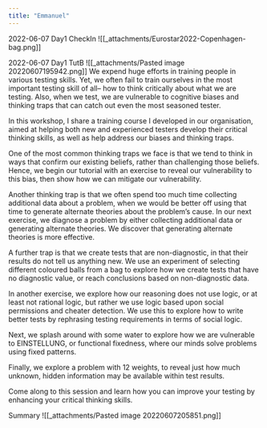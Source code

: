 ```yaml
---
title: "Emmanuel"
---
```

2022-06-07 Day1 CheckIn
![[_attachments/Eurostar2022-Copenhagen-bag.png]]

2022-06-07 Day1 TutB
![[_attachments/Pasted image 20220607195942.png]]
We expend huge efforts in training people in various testing skills. Yet, we often fail to train ourselves in the most important testing skill of all– how to think critically about what we are testing. Also, when we test, we are vulnerable to cognitive biases and thinking traps that can catch out even the most seasoned tester.

In this workshop, I share a training course I developed in our organisation, aimed at helping both new and experienced testers develop their critical thinking skills, as well as help address our biases and thinking traps.

One of the most common thinking traps we face is that we tend to think in ways that confirm our existing beliefs, rather than challenging those beliefs. Hence, we begin our tutorial with an exercise to reveal our vulnerability to this bias, then show how we can mitigate our vulnerability.

Another thinking trap is that we often spend too much time collecting additional data about a problem, when we would be better off using that time to generate alternate theories about the problem’s cause. In our next exercise, we diagnose a problem by either collecting additional data or generating alternate theories. We discover that generating alternate theories is more effective.

A further trap is that we create tests that are non-diagnostic, in that their results do not tell us anything new. We use an experiment of selecting different coloured balls from a bag to explore how we create tests that have no diagnostic value, or reach conclusions based on non-diagnostic data.

In another exercise, we explore how our reasoning does not use logic, or at least not rational logic, but rather we use logic based upon social permissions and cheater detection. We use this to explore how to write better tests by rephrasing testing requirements in terms of social logic.

Next, we splash around with some water to explore how we are vulnerable to EINSTELLUNG, or functional fixedness, where our minds solve problems using fixed patterns.

Finally, we explore a problem with 12 weights, to reveal just how much unknown, hidden information may be available within test results.

Come along to this session and learn how you can improve your testing by enhancing your critical thinking skills.

Summary
![[_attachments/Pasted image 20220607205851.png]]